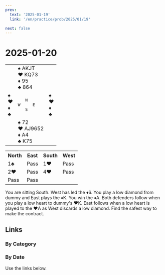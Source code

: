 ```yaml
---
prev:
  text: '2025-01-19'
  link: '/en/practice/prob/2025/01/19'

next: false
---
```


# 2025-01-20

<table class="deal">
	<tr>
		<td></td>
		<td>♠ AKJT<br>♥ KQ73<br>♦ 95<br>♣ 864</td>
		<td></td>
	</tr>
	<tr>
		<td>♠ <br>♥ <br>♦ <br>♣ </td>
		<td><pre>   N<br>W     E<br>   S</pre></td>
		<td>♠ <br>♥ <br>♦ <br>♣ </td>
	</tr>
	<tr>
		<td></td>
		<td>♠ 72<br>♥ AJ9652<br>♦ A4<br>♣ K75</td>
		<td></td>
	</tr>
</table>

<table class="auction">
	<tr>
		<th>North</th>
		<th>East</th>
		<th>South</th>
		<th>West</th>
	</tr>
	<tr>
		<td>1♣</td>
		<td>Pass</td>
		<td>1♥</td>
		<td>Pass</td>
	</tr>
	<tr>
		<td>2♥</td>
		<td>Pass</td>
		<td>4♥</td>
		<td>Pass</td>
	</tr>
	<tr>
		<td>Pass</td>
		<td>Pass</td>
		<td></td>
		<td></td>
	</tr>
</table>

You are sitting South. West has led the ♦6. You play a low diamond from dummy and East plays the ♦K. You win the ♦A. Both defenders follow when you play a low heart to dummy's ♥K. East follows when a low heart is played to the ♥A as West discards a low diamond. Find the safest way to make the contract.

## Links

[<Badge type="tip" text="Check Solution"/>](/en/learning/prob/2025/01/20)

### By Category

[<Badge type="tip" text="<--"/>](/en/practice/prob/2025/01/18)
[<Badge type="tip" text="Calendar"/>](/en/practice/calendar/2025/01)
[<Badge type="info" text="-->"/>](/en/practice/prob/2025/01/20#links)

### By Date

Use the links below.